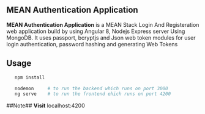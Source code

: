 ## MEAN Authentication Application

**MEAN Authentication Application** is a MEAN Stack Login And Registeration web application build by using Angular 8, Nodejs Express server Using MongoDB. It uses passport, bcryptjs and Json web token modules for user login authentication, password hashing and generating Web Tokens

## Usage

```bash
   npm install

   nodemon     # to run the backend which runs on port 3000
   ng serve    # to run the frontend ehich runs on port 4200
```

##Note##
**Visit** localhost:4200
